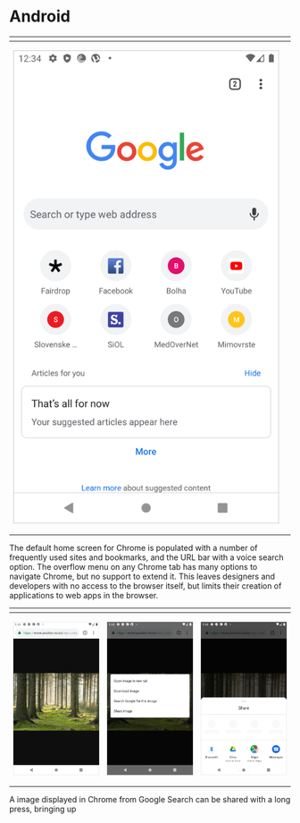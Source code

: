 # Android

<table>
  <thead>
    <tr>
      <th style="text-align:left"></th>
      <th style="text-align:left"></th>
    </tr>
  </thead>
  <tbody>
    <tr>
      <td style="text-align:left">
        <p></p>
        <p>
          <img src="../../.gitbook/assets/android-chrome-screen-4.png" alt/>
        </p>
      </td>
      <td style="text-align:left">
        <p></p>
        <p>
          <img src="https://firebasestorage.googleapis.com/v0/b/gitbook-28427.appspot.com/o/assets%2F-M3KvkJX4rhwoSj34nnZ%2F-M3ugTlmY840sZZDtjos%2F-M3u_SMTVepNaDM7vej-%2FAndroid-Chrome-screen-2.png?generation=1585827676564149&amp;alt=media"
          alt/>
        </p>
      </td>
    </tr>
  </tbody>
</table>The default home screen for Chrome is populated with a number of frequently used sites and bookmarks, and the URL bar with a voice search option. The overflow menu on any Chrome tab has many options to navigate Chrome, but no support to extend it. This leaves designers and developers with no access to the browser itself, but limits their creation of applications to web apps in the browser.

<table>
  <thead>
    <tr>
      <th style="text-align:left"></th>
      <th style="text-align:left"></th>
      <th style="text-align:left"></th>
    </tr>
  </thead>
  <tbody>
    <tr>
      <td style="text-align:left">
        <p></p>
        <p>
          <img src="../../.gitbook/assets/android-chrome-screen-5.png" alt/>
        </p>
      </td>
      <td style="text-align:left">
        <p></p>
        <p>
          <img src="../../.gitbook/assets/android-chrome-screen-6.png" alt/>
        </p>
      </td>
      <td style="text-align:left">
        <p></p>
        <p>
          <img src="../../.gitbook/assets/android-chrome-screen-7.png" alt/>
        </p>
      </td>
    </tr>
  </tbody>
</table>A image displayed in Chrome from Google Search can be shared with a long press, bringing up

